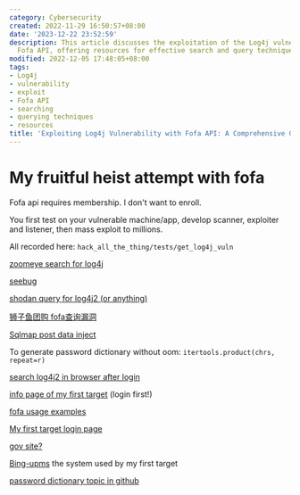 ```yaml
---
category: Cybersecurity
created: 2022-11-29 16:50:57+08:00
date: '2023-12-22 23:52:59'
description: This article discusses the exploitation of the Log4j vulnerability using
  Fofa API, offering resources for effective search and query techniques.
modified: 2022-12-05 17:48:05+08:00
tags:
- Log4j
- vulnerability
- exploit
- Fofa API
- searching
- querying techniques
- resources
title: 'Exploiting Log4j Vulnerability with Fofa API: A Comprehensive Guide'
---
```


# My fruitful heist attempt with fofa

Fofa api requires membership. I don't want to enroll.

You first test on your vulnerable machine/app, develop scanner, exploiter and listener, then mass exploit to millions.

All recorded here: `hack_all_the_thing/tests/get_log4j_vuln`

[zoomeye search for log4j](https://www.zoomeye.org/searchResult?q=log4j2&page=2&pageSize=20)

[seebug](https://www.seebug.org)

[shodan query for log4j2 (or anything)](https://www.shodan.io/search?query=log4j2)

[狮子鱼团购 fofa查询漏洞](https://blog.csdn.net/sinat_36001828/article/details/117729361?spm=1001.2101.3001.6650.2&utm_medium=distribute.wap_relevant.none-task-blog-2~default~CTRLIST~Rate-2-117729361-blog-121949437.wap_blog_relevant_default&depth_1-utm_source=distribute.wap_relevant.none-task-blog-2~default~CTRLIST~Rate-2-117729361-blog-121949437.wap_blog_relevant_default)

[Sqlmap post data inject](https://hackertarget.com/sqlmap-post-request-injection/)

To generate password dictionary without oom: `itertools.product(chrs, repeat=r)`

[search log4j2 in browser after login](https://fofa.info/result?qbase64=YXBwPSJMb2c0ajIi&page=2&page_size=10)

[info page of my first target](https://fofa.info/hosts/121.199.46.85) (login first!)

[fofa usage examples](https://zhuanlan.zhihu.com/p/460403187?utm_id=0)

[My first target login page](http://121.199.46.85:8888/admin/mylogin)

[gov site?](https://zww.gzjd.gov.cn/spa/spa/sdms?code=_PX5ips91MzPkvJJg--sfxzDdwAh0BDrBYbxPVSDXb8&state=STATE)

[Bing-upms](https://gitee.com/xiaobingby/bing-upms/tree/master/src/test/java/com/xiaobingby) the system used by my first target

[password dictionary topic in github](https://github.com/topics/password-dictionaries)
